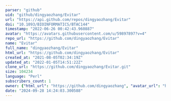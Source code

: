 ```yaml
---
parser: "github"
uid: "github/dingyaozhang/Evitar"
url: "https://api.github.com/repos/dingyaozhang/Evitar"
doi: "10.1093/BIOINFORMATICS/BTAC144"
timestamp: "2022-06-26 00:42:43.960887"
avatar: "https://avatars.githubusercontent.com/u/59897897?v=4"
repo_url: "https://github.com/dingyaozhang/Evitar"
name: "Evitar"
full_name: "dingyaozhang/Evitar"
html_url: "https://github.com/dingyaozhang/Evitar"
created_at: "2021-08-05T02:34:19Z"
updated_at: "2022-01-05T14:51:22Z"
clone_url: "https://github.com/dingyaozhang/Evitar.git"
size: 104234
language: "Perl"
subscribers_count: 1
owner: {"html_url": "https://github.com/dingyaozhang", "avatar_url": "https://avatars.githubusercontent.com/u/59897897?v=4", "login": "dingyaozhang", "type": "User"}
date: "2024-09-28 14:24:03.300588"
---
```


